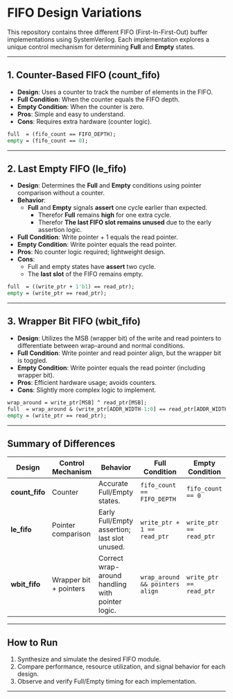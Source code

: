 # **FIFO Design Variations**

This repository contains three different FIFO (First-In-First-Out) buffer implementations using SystemVerilog. Each implementation explores a unique control mechanism for determining **Full** and **Empty** states.

---

## **1. Counter-Based FIFO (count_fifo)**  
- **Design**: Uses a counter to track the number of elements in the FIFO.  
- **Full Condition**: When the counter equals the FIFO depth.  
- **Empty Condition**: When the counter is zero.  
- **Pros**: Simple and easy to understand.  
- **Cons**: Requires extra hardware (counter logic).

```systemverilog
full  = (fifo_count == FIFO_DEPTH);
empty = (fifo_count == 0);
```

---

## **2. Last Empty FIFO (le_fifo)**  
- **Design**: Determines the **Full** and **Empty** conditions using pointer comparison without a counter.  
- **Behavior**:  
  - **Full** and **Empty** signals **assert** one cycle earlier than expected.  
    - Therefor **Full** remains **high** for one extra cycle.  
    - Therefor **The last FIFO slot remains unused** due to the early assertion logic.  
- **Full Condition**: Write pointer + 1 equals the read pointer.  
- **Empty Condition**: Write pointer equals the read pointer.  
- **Pros**: No counter logic required; lightweight design.  
- **Cons**:  
  - Full and empty states have **assert** two cycle.  
  - The **last slot** of the FIFO remains empty.

```systemverilog
full  = ((write_ptr + 1'b1) == read_ptr);
empty = (write_ptr == read_ptr);
```

---

## **3. Wrapper Bit FIFO (wbit_fifo)**  
- **Design**: Utilizes the MSB (wrapper bit) of the write and read pointers to differentiate between wrap-around and normal conditions.  
- **Full Condition**: Write pointer and read pointer align, but the wrapper bit is toggled.  
- **Empty Condition**: Write pointer equals the read pointer (including wrapper bit).  
- **Pros**: Efficient hardware usage; avoids counters.  
- **Cons**: Slightly more complex logic to implement.

```systemverilog
wrap_around = write_ptr[MSB] ^ read_ptr[MSB];
full  = wrap_around & (write_ptr[ADDR_WIDTH-1:0] == read_ptr[ADDR_WIDTH-1:0]);
empty = (write_ptr == read_ptr);
```

---

## **Summary of Differences**

| **Design**       | **Control Mechanism**   | **Behavior**                                      | **Full Condition**                | **Empty Condition**               |
|-------------------|-------------------------|--------------------------------------------------|-----------------------------------|-----------------------------------|
| **count_fifo**    | Counter                 | Accurate Full/Empty states.                      | `fifo_count == FIFO_DEPTH`        | `fifo_count == 0`                 |
| **le_fifo**       | Pointer comparison      | Early Full/Empty assertion; last slot unused. | `write_ptr + 1 == read_ptr`       | `write_ptr == read_ptr`           |
| **wbit_fifo**     | Wrapper bit + pointers  | Correct wrap-around handling with pointer logic. | `wrap_around && pointers align`   | `write_ptr == read_ptr`           |

---

## **How to Run**
1. Synthesize and simulate the desired FIFO module.  
2. Compare performance, resource utilization, and signal behavior for each design.  
3. Observe and verify Full/Empty timing for each implementation.

---
